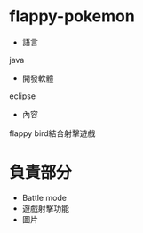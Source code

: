 # flappy-pokemon
* 語言

java
* 開發軟體

eclipse
* 內容

flappy bird結合射擊遊戲

# 負責部分
  * Battle mode
  * 遊戲射擊功能
  * 圖片
